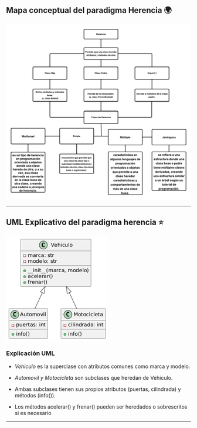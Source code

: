 ## Mapa conceptual del paradigma Herencia 🌍
![alt text](Herencia.png)

---

## UML Explicativo del paradigma herencia ⭐

![alt text](image.png)

### Explicación UML
- *Vehiculo* es la superclase con atributos comunes como marca y modelo.

- *Automovil y Motocicleta* son subclases que heredan de Vehiculo.

- Ambas subclases tienen sus propios atributos (puertas, cilindrada) y métodos (info()).

- Los métodos acelerar() y frenar() pueden ser heredados o sobrescritos si es necesario

---

